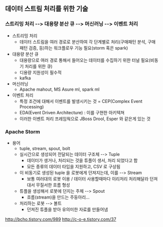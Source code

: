 ## 데이터 스트림 처리를 위한 기술
### 스트리밍 처리 --> 대용량 분산 큐 --> 머신러닝 --> 이벤트 처리
* 스트리밍 처리
	* 데이터 스트림을 여러 경로로 분산하여 각 단계별로 처리(구매패턴 분석, 구매패턴 검증, 등)하는 워크플로우 기능 필요(storm 혹은 spark)
* 대용량 분산 큐
	* 대용량으로 여러 경로 통해서 들어오는 데이터를 수집하기 위한 터널 필요(비동기 처리를 위한 큐)
	* 디용량 지원성이 필수적
	* kafka
* 머신러닝
	* Apache mahout, MS Asure ml, spark ml
* 이벤트 처리
	* 특정 조건에 대해서 이벤트를 발생시키는 것 = CEP(Complex Event Processing)
	* EDA(Event Driven Architecture) : 이를 구현한 아키텍쳐
	* 이러한 이벤트 처리 프레임웍으로 JBoss Drool, Esper 와 같은게 있는 것

### Apache Storm
* 용어
	* tuple, stream, spout, bolt
	* 실시간으로 생성되어 전달되는 데이터 구조체 --> Tuple
		* 데이터가 생거나, 처리되는 것을 튜플이 생서, 처리 되었다고 함
		* 모든 종류의 데이터 타입을 지원하고, CSV 로 구상됨
	* 이 비동기로 생성된 tuple 을 로봇에게 던져지는데, 이를 --> Stream
		* 보통 여러대의 로봇 이용 / 데이터 사용할때마다 이리저리 처리해달라 던져대서 무질서한 흐름 형성
	* 튜플을 생성해서 로봇에 던지는 주체 --> Spout
		* 흐름(stream)을 만드는 주둥아리...
	* 처리하는 로봇 --> 볼트
		* 던져진 튜플을 받아 유의미한 자료를 만들어냄
		




http://bcho.tistory.com/989
http://c-o-e.tistory.com/37